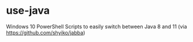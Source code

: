 # use-java
Windows 10 PowerShell Scripts to easily switch between Java 8 and 11 (via https://github.com/shyiko/jabba)
